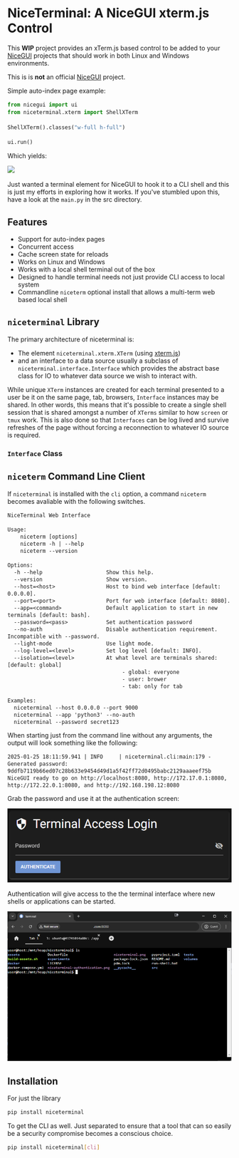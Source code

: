 # NiceTerminal: A NiceGUI xterm.js Control

This **WIP** project provides an xTerm.js based control to be added to your [NiceGUI](https://nicegui.io/) projects that should work in both Linux and Windows environments.

This is is **not** an official [NiceGUI](https://nicegui.io/) project.

Simple auto-index page example:

```python
from nicegui import ui
from niceterminal.xterm import ShellXTerm

ShellXTerm().classes("w-full h-full")

ui.run()
```

Which yields:

![](https://raw.githubusercontent.com/amimoto/niceterminal/refs/heads/main/niceterminal.png)

Just wanted a terminal element for NiceGUI to hook it to a CLI shell and this is just my efforts in exploring how it works. If you've stumbled upon this, have a look at the `main.py` in the src directory.

## Features

- Support for auto-index pages
- Concurrent access
- Cache screen state for reloads
- Works on Linux and Windows
- Works with a local shell terminal out of the box
- Designed to handle terminal needs not just provide CLI access to local system
- Commandline `niceterm` optional install that allows a multi-term web based local shell

## `niceterminal` Library

The primary architecture of niceterminal is:

- The element `niceterminal.xterm.XTerm` (using [xterm.js](https://xtermjs.org/))
- and an interface to a data source usually a subclass of `niceterminal.interface.Interface` which provides the abstract base class for IO to whatever data source we wish to interact with.

While unique `XTerm` instances are created for each terminal presented to a user be it on the same page, tab, browsers, `Interface` instances may be shared. In other words, this means that it's possible to create a single shell session that is shared amongst a number of `XTerms` similar to how `screen` or `tmux` work. This is also done so that `Interfaces` can be log lived and survive refreshes of the page without forcing a reconnection to whatever IO source is required.

### `Interface` Class

## `niceterm` Command Line Client

If `niceterminal` is installed with the `cli` option, a command `niceterm` becomes avaliable with the following switches.

```
NiceTerminal Web Interface

Usage:
    niceterm [options]
    niceterm -h | --help
    niceterm --version

Options:
  -h --help                    Show this help.
  --version                    Show version.
  --host=<host>                Host to bind web interface [default: 0.0.0.0].
  --port=<port>                Port for web interface [default: 8080].
  --app=<command>              Default application to start in new terminals [default: bash].
  --password=<pass>            Set authentication password
  --no-auth                    Disable authentication requirement. Incompatible with --password.
  --light-mode                 Use light mode.
  --log-level=<level>          Set log level [default: INFO].
  --isolation=<level>          At what level are terminals shared: [default: global]
                                    - global: everyone
                                    - user: brower
                                    - tab: only for tab

Examples:
  niceterminal --host 0.0.0.0 --port 9000
  niceterminal --app 'python3' --no-auth
  niceterminal --password secret123
```

When starting just from the command line without any arguments, the output will look something like the following:

```
2025-01-25 18:11:59.941 | INFO     | niceterminal.cli:main:179 - Generated password: 9ddfb7119b66ed07c28b633e9454d49d1a5f42ff72d0495babc2129aaaeef75b
NiceGUI ready to go on http://localhost:8080, http://172.17.0.1:8080, http://172.22.0.1:8080, and http://192.168.198.12:8080
```

Grab the password and use it at the authentication screen:

![](https://raw.githubusercontent.com/amimoto/niceterminal/refs/heads/main/niceterminal-authentication.png)

Authentication will give access to the the terminal interface where new shells or applications can be started.

![](https://raw.githubusercontent.com/amimoto/niceterminal/refs/heads/main/niceterminal-webterminal.png)

## Installation

For just the library

```bash
pip install niceterminal
```

To get the CLI as well. Just separated to ensure that a tool that can so easily be a security compromise becomes a conscious choice.

```bash
pip install niceterminal[cli]
```


